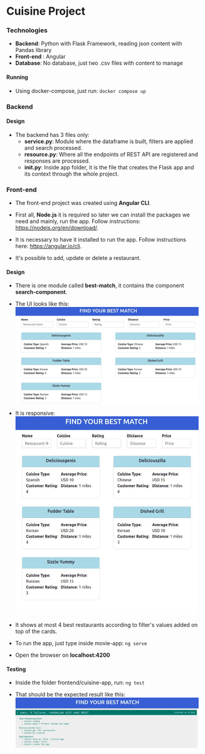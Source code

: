 # Cuisine Project

### Technologies

- **Backend**: Python with Flask Framework, reading json content with Pandas library
- **Front-end** : Angular
- **Database**: No database, just two .csv files with content to manage

#### Running
- Using docker-compose, just run:
`docker compose up`

### Backend

#### Design
+ The backend has 3 files only:
	* **service.py**:  Module where the dataframe is built, filters are applied and search processed.
	* **resource.py**:  Where all the endpoints of REST API are registered and responses are processed.
	* **__init__.py**: Inside app folder, it is the file that creates the Flask app and its context through the whole project. 

### Front-end

- The front-end project was created using **Angular CLI**.
- First all, **Node.js** it is required so later we can install the packages we need and mainly, run the app. Follow instructions: https://nodejs.org/en/download/.

- It is necessary to have it installed to run the app. Follow instructions here:  https://angular.io/cli.

- It's possible to add, update or delete  a restaurant.

#### Design

- There is one module called **best-match**, it contains the component **search-component**.
- The UI looks like this:
![Alt text](images/ui.jpg)

- It is responsive:
![Alt text](images/responsive.jpg)

- It shows at most 4 best restaurants according to filter's values added on top of the cards.

- To run the app, just type inside movie-app:
	 `ng serve`

- Open the browser on **localhost:4200**

#### Testing

- Inside the folder frontend/cuisine-app, run:
`ng test`

- That should be the expected result like this:
![Alt text](images/test.jpg)